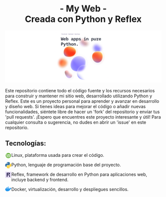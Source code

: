 <h1 align="center"><span>- My Web -</span><br>Creada con Python y Reflex</h1>

![BannerGitHub](./images/banner.png)

Este repositorio contiene todo el código fuente y los recursos necesarios para construir y mantener mi sitio web, desarrollado utilizando Python y Reflex. Este es un proyecto personal para aprender y avanzar en desarrollo y diseño web. Si tienes ideas para mejorar el código o añadir nuevas funcionalidades, siéntete libre de hacer un 'fork' del repositorio y enviar tus 'pull requests'.
¡Espero que encuentres este proyecto interesante y útil! Para cualquier consulta o sugerencia, no dudes en abrir un 'issue' en este repositorio.


<h2> Tecnologías:</h2>

<p align="left" width="200">
   <img align="left" width="20" src="./images/linux-mint.svg"/>
   Linux, plataforma usada para crear el código.
</p>

<p align="left" width="200">
   <img align="left" width="20" src="./images/python.svg" />
   Python, lenguaje de programación base del proyecto.
</p>

<p align="left" width="200">
   <img align="left" width="20" src="./images/reflex_icon.png" />
   Reflex, framework de desarrollo en Python para aplicaciones web, incluye backend y frontend.
</p>

<p align="left" width="200">
   <img align="left" width="20" src="./images/docker-icon.svg" />
   Docker, virtualización, desarrollo y despliegues sencillos.
</p>
